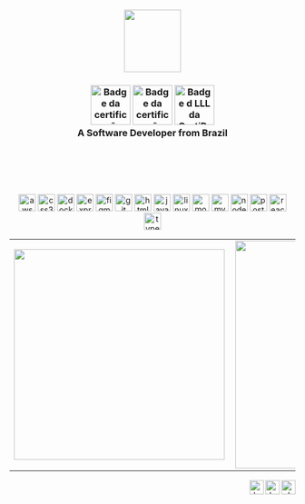 <h3 align="center"><img width="100px" height="110" src="http://nunes.surge.sh/img/perfil/daniel-sf.png"></h3>

<h3 align="center">
  <a href="https://www.youracclaim.com/badges/2ef9701a-4463-4eed-bc9e-30225445c2fe?source=linked_in_profile" title="Badge da certificação SFPC da CertiProf"><img width="70px" height="70px" src="https://images.youracclaim.com/size/340x340/images/c2ddc533-ba6c-464d-a69d-f9f28177176b/CertiProf-Badge-SFPC.png" alt="Badge da certificação SFPC da CertiProf"></a>
  <a href="https://www.youracclaim.com/badges/0e651525-4663-4dd2-9aac-696ff0ae6a27?source=linked_in_profile" title="Badge da certificação DEPC da CertiProf"><img width="70px" height="70px" src="https://images.youracclaim.com/size/340x340/images/165466d3-37d8-4dcb-821d-cb072cfd2a69/CertiProf-Badge-DEPC.png" alt="Badge da certificação DEPC da CertiProf"></a>
  <a href="https://www.youracclaim.com/badges/55d67538-26da-4b3b-88dd-0ca70e2497c4?source=linked_in_profile" title="Badge de LLL da CertiProf"><img width="70px" height="70px" src="https://images.youracclaim.com/size/340x340/images/f5cf37e4-6ebd-4067-96a9-b26d04f51ff7/CertiProf-Badge-LLL.png" alt="Badge d LLL da CertiProf"></a><br />
  A Software Developer from Brazil
</h3><br /><br /><br /><br />



<p align="center"><img src="https://devicons.github.io/devicon/devicon.git/icons/amazonwebservices/amazonwebservices-original-wordmark.svg" alt="aws" width="30" height="30"/> <img src="https://devicons.github.io/devicon/devicon.git/icons/css3/css3-original-wordmark.svg" alt="css3" width="30" height="30"/> <img src="https://devicons.github.io/devicon/devicon.git/icons/docker/docker-original-wordmark.svg" alt="docker" width="30" height="30"/> <img src="https://devicons.github.io/devicon/devicon.git/icons/express/express-original-wordmark.svg" alt="express" width="30" height="30"/> <img src="https://www.vectorlogo.zone/logos/figma/figma-icon.svg" alt="figma" width="30" height="30"/> <img src="https://www.vectorlogo.zone/logos/git-scm/git-scm-icon.svg" alt="git" width="30" height="30"/> <img src="https://devicons.github.io/devicon/devicon.git/icons/html5/html5-original-wordmark.svg" alt="html5" width="30" height="30"/> <img src="https://devicons.github.io/devicon/devicon.git/icons/javascript/javascript-original.svg" alt="javascript" width="30" height="30"/> <img src="https://devicons.github.io/devicon/devicon.git/icons/linux/linux-original.svg" alt="linux" width="30" height="30"/> <img src="https://devicons.github.io/devicon/devicon.git/icons/mongodb/mongodb-original-wordmark.svg" alt="mongodb" width="30" height="30"/> <img src="https://devicons.github.io/devicon/devicon.git/icons/mysql/mysql-original-wordmark.svg" alt="mysql" width="30" height="30"/> <img src="https://devicons.github.io/devicon/devicon.git/icons/nodejs/nodejs-original-wordmark.svg" alt="nodejs" width="30" height="30"/> <img src="https://devicons.github.io/devicon/devicon.git/icons/postgresql/postgresql-original-wordmark.svg" alt="postgresql" width="30" height="30"/> <img src="https://devicons.github.io/devicon/devicon.git/icons/react/react-original-wordmark.svg" alt="react" width="30" height="30"/> <img src="https://devicons.github.io/devicon/devicon.git/icons/typescript/typescript-original.svg" alt="typescript" width="30" height="30"/>
</p>

<center>
<table>
  <tr>
      <td><img width="371px" align="left" src="https://github-readme-stats.vercel.app/api/top-langs/?username=nunesdaniel&hide=html&layout=compact&theme=light" /></td>
      <td><img width="401px" align="left" src="https://github-readme-stats.vercel.app/api?username=nunesdaniel&theme=lightcula&show_icons=true" /></td>
  </tr>    
</table>
</center>

<p align="right">
<a href="https://twitter.com/danielnunesdc" target="blank" title="Daniel Nunes profile at Twitter"><img align="right" src="https://img.shields.io/badge/-@danielnunesdc-1ca0f1?style=flat-square&labelColor=1ca0f1&logo=twitter&logoColor=white&link=https://twitter.com/danielnunesdc" alt="danielnunesdc" height="25" /></a>
  
<a href="https://linkedin.com/in/danielnunesdc" target="blank" title="Daniel Nunes profile at LinkedIn"><img align="right" src="https://img.shields.io/badge/-@danielnunesdc-blue?style=flat-square&logo=Linkedin&logoColor=white&link=https://www.linkedin.com/in/danielnunesdc" alt="danielnunesdc" height="25" /></a>

<a href="mailto:danielnunesdev@gmail.com" target="blank" title="danielnunesdev@gmail.com"><img align="right" src="https://img.shields.io/badge/-danielnunesdev@gmail.com-c14438?style=flat-square&logo=Gmail&logoColor=white&link=mailto:danielnunesdev@gmail.com" alt="danielnunesdev@gmail.com"  height="25" /></a>

 <!-- <a href="https://app.rocketseat.com.br/me/danielnunesdc" target="_blank" title="Daniel Nunes profile at Rocketseat"><img align="right" src="https://img.shields.io/static/v1?label=Meu_Perfil&message=Rocketseat&color=7159c1&style=for-the-badge&logo=ghost"  height="25" /></a>-->

</p>

